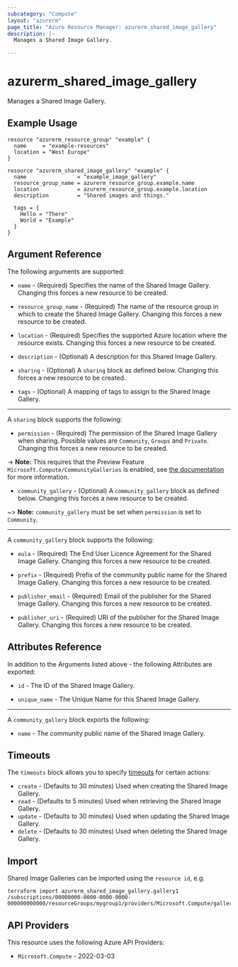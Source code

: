 ```yaml
---
subcategory: "Compute"
layout: "azurerm"
page_title: "Azure Resource Manager: azurerm_shared_image_gallery"
description: |-
  Manages a Shared Image Gallery.

---
```


# azurerm_shared_image_gallery

Manages a Shared Image Gallery.

## Example Usage

```hcl
resource "azurerm_resource_group" "example" {
  name     = "example-resources"
  location = "West Europe"
}

resource "azurerm_shared_image_gallery" "example" {
  name                = "example_image_gallery"
  resource_group_name = azurerm_resource_group.example.name
  location            = azurerm_resource_group.example.location
  description         = "Shared images and things."

  tags = {
    Hello = "There"
    World = "Example"
  }
}
```

## Argument Reference

The following arguments are supported:

* `name` - (Required) Specifies the name of the Shared Image Gallery. Changing this forces a new resource to be created.

* `resource_group_name` - (Required) The name of the resource group in which to create the Shared Image Gallery. Changing this forces a new resource to be created.

* `location` - (Required) Specifies the supported Azure location where the resource exists. Changing this forces a new resource to be created.

* `description` - (Optional) A description for this Shared Image Gallery.

* `sharing` - (Optional) A `sharing` block as defined below. Changing this forces a new resource to be created.

* `tags` - (Optional) A mapping of tags to assign to the Shared Image Gallery.

---

A `sharing` block supports the following:

* `permission` - (Required) The permission of the Shared Image Gallery when sharing. Possible values are `Community`, `Groups` and `Private`. Changing this forces a new resource to be created.

-> **Note:** This requires that the Preview Feature `Microsoft.Compute/CommunityGalleries` is enabled, see [the documentation](https://learn.microsoft.com/azure/virtual-machines/share-gallery-community?tabs=cli) for more information.

* `community_gallery` - (Optional) A `community_gallery` block as defined below. Changing this forces a new resource to be created.

~> **Note:** `community_gallery` must be set when `permission` is set to `Community`.

---

A `community_gallery` block supports the following:

* `eula` - (Required) The End User Licence Agreement for the Shared Image Gallery. Changing this forces a new resource to be created.

* `prefix` - (Required) Prefix of the community public name for the Shared Image Gallery. Changing this forces a new resource to be created.

* `publisher_email` - (Required) Email of the publisher for the Shared Image Gallery. Changing this forces a new resource to be created.

* `publisher_uri` - (Required) URI of the publisher for the Shared Image Gallery. Changing this forces a new resource to be created.

## Attributes Reference

In addition to the Arguments listed above - the following Attributes are exported:

* `id` - The ID of the Shared Image Gallery.

* `unique_name` - The Unique Name for this Shared Image Gallery.

---

A `community_gallery` block exports the following:

* `name` - The community public name of the Shared Image Gallery.

## Timeouts

The `timeouts` block allows you to specify [timeouts](https://www.terraform.io/language/resources/syntax#operation-timeouts) for certain actions:

* `create` - (Defaults to 30 minutes) Used when creating the Shared Image Gallery.
* `read` - (Defaults to 5 minutes) Used when retrieving the Shared Image Gallery.
* `update` - (Defaults to 30 minutes) Used when updating the Shared Image Gallery.
* `delete` - (Defaults to 30 minutes) Used when deleting the Shared Image Gallery.

## Import

Shared Image Galleries can be imported using the `resource id`, e.g.

```shell
terraform import azurerm_shared_image_gallery.gallery1 /subscriptions/00000000-0000-0000-0000-000000000000/resourceGroups/mygroup1/providers/Microsoft.Compute/galleries/gallery1
```

## API Providers
<!-- This section is generated, changes will be overwritten -->
This resource uses the following Azure API Providers:

* `Microsoft.Compute` - 2022-03-03

